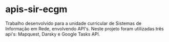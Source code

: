 # apis-sir-ecgm
Trabalho desenvolvido para a unidade curricular de Sistemas de Informação em Rede, envolvendo API's. Neste projeto foram utilizadas três api's: Mapquest, Darsky e Google Tasks API.
